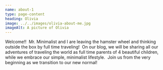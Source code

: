 ```yaml
---
name: about-1
type: page-content
heading: Olivia
image: ../../images/olivia-about-me.jpg
imageAlt: A picture of Olivia
---
```

Welcome!!  Mr. Minimalist and I are leaving the hamster wheel and thinking outside the box by full time traveling!  On our blog, we will be sharing all our adventures of traveling the world as full time parents of 4 beautiful children, while we embrace our simple, minimalist lifestyle.  Join us from the very beginning as we transition to our new normal!